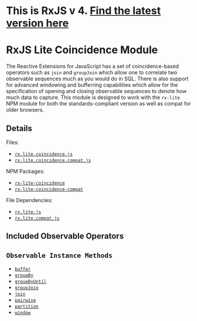 # This is RxJS v 4. [Find the latest version here](https://github.com/reactivex/rxjs)
# RxJS Lite Coincidence Module #

The Reactive Extensions for JavaScript has a set of coincidence-based operators such as `join` and `groupJoin` which allow one to correlate two observable sequences much as you would do in SQL.  There is also support for advanced windowing and bufferring capabilities which allow for the specification of opening and closing observable sequences to denote how much data to capture. This module is designed to work with the `rx-lite` NPM module for both the standards-compliant version as well as compat for older browsers.

## Details ##

Files:
- [`rx.lite.coincidence.js`](https://github.com/Reactive-Extensions/RxJS/blob/master/modules/rx-lite-coincidence/rx.lite.coincidence.js)
- [`rx.lite.coincidence.compat.js`](https://github.com/Reactive-Extensions/RxJS/blob/master/modules/rx-lite-coincidence-compat/rx.lite.coincidence.compat.js)

NPM Packages:
- [`rx-lite-coincidence`](https://www.npmjs.org/package/rx-lite-coincidence)
- [`rx-lite-coincidence-compat`](https://www.npmjs.org/package/rx-lite-coincidence-compat)

File Dependencies:
- [`rx.lite.js`](https://github.com/Reactive-Extensions/RxJS/blob/master/dist/rx.lite.js)
- [`rx.lite.compat.js`](https://github.com/Reactive-Extensions/RxJS/blob/master/dist/rx.lite.compat.js)

## Included Observable Operators ##

## `Observable Instance Methods`
- [`buffer`](../../api/core/operators/buffer.md)
- [`groupBy`](../../api/core/operators/groupby.md)
- [`groupByUntil`](../../api/core/operators/groupbyuntil.md)
- [`groupJoin`](../../api/core/operators/groupjoin.md)
- [`join`](../../api/core/operators/join.md)
- [`pairwise`](../../api/core/operators/pairwise.md)
- [`partition`](../../api/core/operators/partition.md)
- [`window`](../../api/core/operators/window.md)
